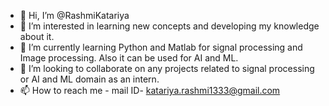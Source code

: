- 👋 Hi, I’m @RashmiKatariya
- 👀 I’m interested in learning new concepts and developing my knowledge about it.
- 🌱 I’m currently learning Python and Matlab for signal processing and Image processing. Also it can be used for AI and ML.
- 💞️ I’m looking to collaborate on any projects related to signal processing or AI and ML domain as an intern.
- 📫 How to reach me - mail ID- katariya.rashmi1333@gmail.com

<!---
RashmiKatariya/RashmiKatariya is a ✨ special ✨ repository because its `README.md` (this file) appears on your GitHub profile.
You can click the Preview link to take a look at your changes.
--->
